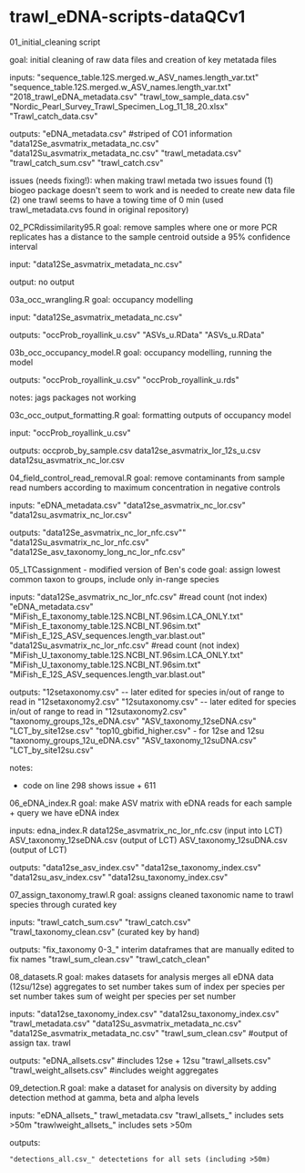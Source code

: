 # trawl_eDNA-scripts-dataQCv1

01_initial_cleaning script

  goal: initial cleaning of raw data files and creation of key metatada files 

  inputs: 
  "sequence_table.12S.merged.w_ASV_names.length_var.txt"
  "sequence_table.12S.merged.w_ASV_names.length_var.txt"
  "2018_trawl_eDNA_metadata.csv"
  "trawl_tow_sample_data.csv"
  "Nordic_Pearl_Survey_Trawl_Specimen_Log_11_18_20.xlsx"
  "Trawl_catch_data.csv"

  outputs: 
  "eDNA_metadata.csv" #striped of CO1 information
  "data12Se_asvmatrix_metadata_nc.csv"
  "data12Su_asvmatrix_metadata_nc.csv"
  "trawl_metadata.csv"
  "trawl_catch_sum.csv"
  "trawl_catch.csv"

  issues (needs fixing!): 
  when making trawl metada two issues found (1) biogeo package doesn't seem to work and is needed to create new data file 
  (2) one trawl seems to have a towing time of 0 min (used trawl_metadata.cvs found in original repository)


02_PCRdissimilarity95.R
  goal: remove samples where one or more PCR replicates has a distance to the sample centroid outside a 95% confidence interval

  input: 
  "data12Se_asvmatrix_metadata_nc.csv"
  
  output: 
  no output 

03a_occ_wrangling.R
  goal: occupancy modelling

  input: "data12Se_asvmatrix_metadata_nc.csv"

  outputs: 
  "occProb_royallink_u.csv"
  "ASVs_u.RData"
  "ASVs_u.RData" 

03b_occ_occupancy_model.R
  goal: occupancy modelling, running the model 

  outputs: 
  "occProb_royallink_u.csv"
  "occProb_royallink_u.rds"
  
  notes: 
  jags packages not working 

03c_occ_output_formatting.R
  goal: formatting outputs of occupancy model
  
  input: 
  "occProb_royallink_u.csv"

  outputs: 
  occprob_by_sample.csv
  data12se_asvmatrix_lor_12s_u.csv
  data12su_asvmatrix_nc_lor.csv

04_field_control_read_removal.R
  goal: remove contaminants from sample read numbers according to maximum concentration in negative controls

  inputs: 
  "eDNA_metadata.csv"
  "data12se_asvmatrix_nc_lor.csv"
  "data12su_asvmatrix_nc_lor.csv"

  outputs: 
  "data12Se_asvmatrix_nc_lor_nfc.csv""
  "data12Su_asvmatrix_nc_lor_nfc.csv"
  "data12Se_asv_taxonomy_long_nc_lor_nfc.csv"

05_LTCassignment - modified version of Ben's code 
  goal: assign lowest common taxon to groups, include only in-range species  

  inputs: 
  "data12Se_asvmatrix_nc_lor_nfc.csv" #read count (not index) 
  "eDNA_metadata.csv"
  "MiFish_E_taxonomy_table.12S.NCBI_NT.96sim.LCA_ONLY.txt"
  "MiFish_E_taxonomy_table.12S.NCBI_NT.96sim.txt"
  "MiFish_E_12S_ASV_sequences.length_var.blast.out"
  "data12Su_asvmatrix_nc_lor_nfc.csv" #read count (not index)
  "MiFish_U_taxonomy_table.12S.NCBI_NT.96sim.LCA_ONLY.txt"
  "MiFish_U_taxonomy_table.12S.NCBI_NT.96sim.txt"
  "MiFish_E_12S_ASV_sequences.length_var.blast.out"

  outputs: 
  "12setaxonomy.csv" -- later edited for species in/out of range to read in "12setaxonomy2.csv"
  "12sutaxonomy.csv" -- later edited for species in/out of range to read in "12sutaxonomy2.csv"
  "taxonomy_groups_12s_eDNA.csv"
  "ASV_taxonomy_12seDNA.csv"
  "LCT_by_site12se.csv"
  "top10_gbifid_higher.csv" - for 12se and 12su 
  "taxonomy_groups_12u_eDNA.csv"
  "ASV_taxonomy_12suDNA.csv"
  "LCT_by_site12su.csv"
  
  notes: 
  - code on line 298 shows issue + 611

06_eDNA_index.R
  goal: make ASV matrix with eDNA reads 
  for each sample + query we have eDNA index 
  
  
  inputs:
  edna_index.R
  data12Se_asvmatrix_nc_lor_nfc.csv (input into LCT)
  ASV_taxonomy_12seDNA.csv (output of LCT)
  ASV_taxonomy_12suDNA.csv (output of LCT)

  outputs:
  "data12se_asv_index.csv"
  "data12se_taxonomy_index.csv"
  "data12su_asv_index.csv"
  "data12su_taxonomy_index.csv"
  

07_assign_taxonomy_trawl.R
  goal: assigns cleaned taxonomic name to trawl species through curated key 

  inputs: 
  "trawl_catch_sum.csv"
  "trawl_catch.csv"
  "trawl_taxonomy_clean.csv" (curated key by hand)
  

  outputs: 
  "fix_taxonomy 0-3_" interim dataframes that are manually edited to fix names 
  "trawl_sum_clean.csv"
  "trawl_catch_clean"

08_datasets.R 
  goal: makes datasets for analysis 
        merges all eDNA data (12su/12se)
        aggregates to set number 
        takes sum of index per species per set number
        takes sum of weight per species per set number

  inputs: 
   "data12se_taxonomy_index.csv"
  "data12su_taxonomy_index.csv"
  "trawl_metadata.csv"
  "data12Su_asvmatrix_metadata_nc.csv"
  "data12Se_asvmatrix_metadata_nc.csv"
  "trawl_sum_clean.csv" #output of assign tax. trawl 

  outputs: 
	"eDNA_allsets.csv" #includes 12se + 12su 
	"trawl_allsets.csv"
	"trawl_weight_allsets.csv" #includes weight aggregates 


09_detection.R
  goal: make a dataset for analysis on diversity by adding detection 
 		method at gamma, beta and alpha levels 
  
  inputs: 
  	"eDNA_allsets_"
  	trawl_metadata.csv
  	"trawl_allsets_" includes sets >50m
    "trawlweight_allsets_" includes sets >50m
  
  outputs: 

	"detections_all.csv_" detectetions for all sets (including >50m)



